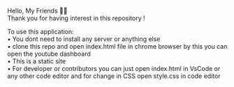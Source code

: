 Hello, My Friends 👋🏻 </br>
Thank you for having interest in this repository ! </br>

To use this application: </br>
• You dont need to install any server or anything else </br>
• clone this repo and open index.html file in chrome browser by this you can open the youtube dashboard </br>
• This is a static site </br>
• For developer or contributors you can just open index.html in VsCode or any other code editor and for change in CSS open style.css in code editor </br>
